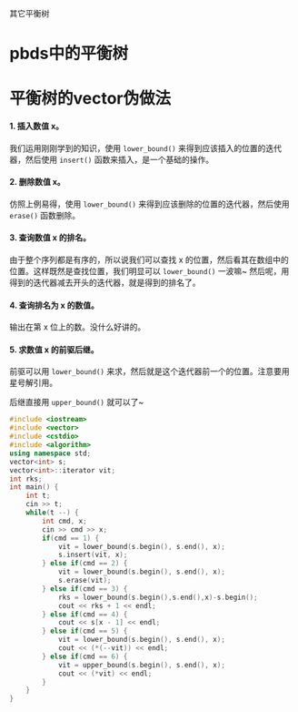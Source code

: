 其它平衡树

# pbds中的平衡树

# 平衡树的vector伪做法

#### 1. 插入数值 x。

我们运用刚刚学到的知识，使用 `lower_bound()` 来得到应该插入的位置的迭代器，然后使用 `insert()` 函数来插入，是一个基础的操作。

#### 2. 删除数值 x。

仿照上例易得，使用 `lower_bound()` 来得到应该删除的位置的迭代器，然后使用 `erase()` 函数删除。

#### 3. 查询数值 x 的排名。

由于整个序列都是有序的，所以说我们可以查找 x 的位置，然后看其在数组中的位置。这样既然是查找位置，我们明显可以 `lower_bound()` 一波嘛~ 然后呢，用得到的迭代器减去开头的迭代器，就是得到的排名了。

#### 4. 查询排名为 x 的数值。

输出在第 x 位上的数。没什么好讲的。

#### 5. 求数值 x 的前驱后继。

前驱可以用 `lower_bound()` 来求，然后就是这个迭代器前一个的位置。注意要用星号解引用。

后继直接用 `upper_bound()` 就可以了~

```C++
#include <iostream>
#include <vector>
#include <cstdio>
#include <algorithm>
using namespace std;
vector<int> s;
vector<int>::iterator vit;
int rks;
int main() {
    int t;
    cin >> t;
    while(t --) {
        int cmd, x;
        cin >> cmd >> x;
        if(cmd == 1) {
            vit = lower_bound(s.begin(), s.end(), x);
            s.insert(vit, x);
        } else if(cmd == 2) {
            vit = lower_bound(s.begin(), s.end(), x);
            s.erase(vit);
        } else if(cmd == 3) {
            rks = lower_bound(s.begin(),s.end(),x)-s.begin();
            cout << rks + 1 << endl;
        } else if(cmd == 4) {
            cout << s[x - 1] << endl;
        } else if(cmd == 5) {
            vit = lower_bound(s.begin(), s.end(), x);
            cout << (*(--vit)) << endl;
        } else if(cmd == 6) {
            vit = upper_bound(s.begin(), s.end(), x);
            cout << (*vit) << endl;
        }
    }
}
```

